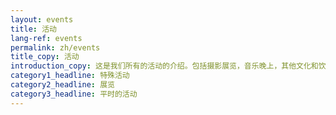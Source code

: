 ```yaml
---
layout: events
title: 活动
lang-ref: events
permalink: zh/events
title_copy: 活动
introduction_copy: 这是我们所有的活动的介绍。包括摄影展览，音乐晚上，其他文化和饮食活动。
category1_headline: 特殊活动
category2_headline: 展览
category3_headline: 平时的活动
---
```

